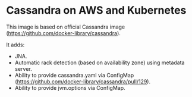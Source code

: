 # Cassandra on AWS and Kubernetes

This image is based on official Cassandra image (https://github.com/docker-library/cassandra).

It adds:
* JNA.
* Automatic rack detection (based on availability zone) using metadata server.
* Ability to provide cassandra.yaml via ConfigMap (https://github.com/docker-library/cassandra/pull/129).
* Ability to provide jvm.options via ConfigMap.

